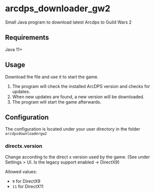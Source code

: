 # arcdps_downloader_gw2
Small Java program to download latest Arcdps to Guild Wars 2


## Requirements
Java 11+

## Usage
Download the file and use it to start the game.
1. The program will check the installed ArcDPS version and checks for updates.
2. When new updates are found, a new version will be downloaded.
3. The program will start the game afterwards.

## Configuration
The configuration is located under your user directory in the folder ```arcdpsdownloadergw2```

### directx.version
Change according to the direct x version used by the game. (See under Settings > UI. Is the legacy support enabled -> DirectX9)

Allowed values: 
- `9` for DirectX9
- `11` for DirectX11
